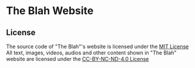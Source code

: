 # The Blah Website

## License
The source code of "The Blah"'s website is licensed under the [MIT License](/LICENSE.MIT)
All text, images, videos, audios and other content shown in "The Blah" website are licensed under the [CC-BY-NC-ND-4.0 License](/LICENSE.CC-BY-NC-ND-4.0)